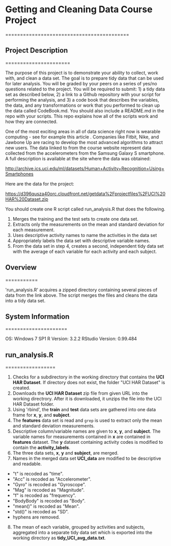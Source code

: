 # Getting and Cleaning Data Course Project
==========================================

## Project Description
======================

The purpose of this project is to demonstrate your ability to collect, work with, and clean a data set. The goal is to prepare tidy data that can be used for later analysis. You will be graded by your peers on a series of yes/no questions related to the project. You will be required to submit: 1) a tidy data set as described below, 2) a link to a Github repository with your script for performing the analysis, and 3) a code book that describes the variables, the data, and any transformations or work that you performed to clean up the data called CodeBook.md. You should also include a README.md in the repo with your scripts. This repo explains how all of the scripts work and how they are connected.

One of the most exciting areas in all of data science right now is wearable computing - see for example this article . Companies like Fitbit, Nike, and Jawbone Up are racing to develop the most advanced algorithms to attract new users. The data linked to from the course website represent data collected from the accelerometers from the Samsung Galaxy S smartphone. A full description is available at the site where the data was obtained:

http://archive.ics.uci.edu/ml/datasets/Human+Activity+Recognition+Using+Smartphones

Here are the data for the project:

https://d396qusza40orc.cloudfront.net/getdata%2Fprojectfiles%2FUCI%20HAR%20Dataset.zip

You should create one R script called run_analysis.R that does the following.

1. Merges the training and the test sets to create one data set.
2. Extracts only the measurements on the mean and standard deviation for each measurement.
3. Uses descriptive activity names to name the activities in the data set
4. Appropriately labels the data set with descriptive variable names.
5. From the data set in step 4, creates a second, independent tidy data set with the average of each variable for each activity and each subject.

## Overview
===========

'run_analysis.R' acquires a zipped directory containing several pieces of data from the link above. The script merges the files and cleans the data into a tidy data set. 

## System Information
=====================

OS: Windows 7 SP1
R Version: 3.2.2
RStudio Version: 0.99.484

## run_analysis.R
=================

1. Checks for a subdirectory in the working directory that contains the **UCI HAR Dataset**. If directory does not exist, the folder "UCI HAR Dataset" is created. 
2. Downloads the **UCI HAR Dataset** zip file from given URL into the working directrory. After it is downloaded, it unzips the file into the UCI HAR Dataset folder. 
3. Using 'rbind', the **train** and **test** data sets are gathered into one data frame for **x**, **y**, and **subject**. 
4. The **features** data set is read and `grep` is used to extract only the mean and standard deviation measurements.
5. Descriptive column/variable names are given to **x**, **y**, and **subject**. The variable names for measurements contained in **x** are contained in **features** dataset. The **y** dataset containing activity codes is modified to contain the **activity_labels**.
6. The three data sets, **x**, **y** and **subject**, are merged. 
7. Names in the merged data set **UCI_data** are modified to be descriptive and readable. 
- "t" is recoded as "time".
- "Acc" is recoded as "Accelerometer".
- "Gyro" is recoded as "Gyroscope".
- "Mag" is recoded as "Magnitude".
- "f" is recoded as "frequency".
- "BodyBody" is recoded as "Body".
- "mean()" is recoded as "Mean".
- "std()" is recoded as "SD".
- hyphens are removed.
8. The mean of each variable, grouped by activities and subjects, aggregated into a separate tidy data set which is exported into the working directory as **tidy_UCI_avg_data.txt**.
